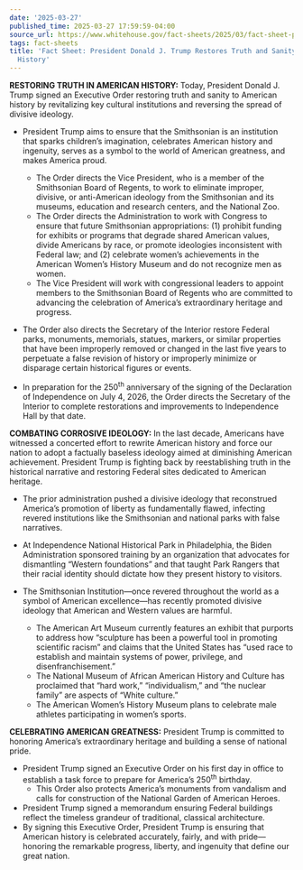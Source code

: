 ```yaml
---
date: '2025-03-27'
published_time: 2025-03-27 17:59:59-04:00
source_url: https://www.whitehouse.gov/fact-sheets/2025/03/fact-sheet-president-donald-j-trump-restores-truth-and-sanity-to-american-history/
tags: fact-sheets
title: 'Fact Sheet: President Donald J. Trump Restores Truth and Sanity to American
  History'
---
```

 
**RESTORING TRUTH IN AMERICAN HISTORY:** Today, President Donald J.
Trump signed an Executive Order restoring truth and sanity to American
history by revitalizing key cultural institutions and reversing the
spread of divisive ideology.

-   President Trump aims to ensure that the Smithsonian is an
    institution that sparks children’s imagination, celebrates American
    history and ingenuity, serves as a symbol to the world of American
    greatness, and makes America proud.
    -   The Order directs the Vice President, who is a member of the
        Smithsonian Board of Regents, to work to eliminate improper,
        divisive, or anti-American ideology from the Smithsonian and its
        museums, education and research centers, and the National Zoo.

    <!-- -->

    -   The Order directs the Administration to work with Congress to
        ensure that future Smithsonian appropriations: (1) prohibit
        funding for exhibits or programs that degrade shared American
        values, divide Americans by race, or promote ideologies
        inconsistent with Federal law; and (2) celebrate women’s
        achievements in the American Women’s History Museum and do not
        recognize men as women.

    <!-- -->

    -   The Vice President will work with congressional leaders to
        appoint members to the Smithsonian Board of Regents who are
        committed to advancing the celebration of America’s
        extraordinary heritage and progress.
-   The Order also directs the Secretary of the Interior restore Federal
    parks, monuments, memorials, statues, markers, or similar properties
    that have been improperly removed or changed in the last five years
    to perpetuate a false revision of history or improperly minimize or
    disparage certain historical figures or events.
-   In preparation for the 250<sup>th</sup> anniversary of the signing
    of the Declaration of Independence on July 4, 2026, the Order
    directs the Secretary of the Interior to complete restorations and
    improvements to Independence Hall by that date.

**COMBATING CORROSIVE IDEOLOGY:** In the last decade, Americans have
witnessed a concerted effort to rewrite American history and force our
nation to adopt a factually baseless ideology aimed at diminishing
American achievement. President Trump is fighting back by reestablishing
truth in the historical narrative and restoring Federal sites dedicated
to American heritage.

-   The prior administration pushed a divisive ideology that reconstrued
    America’s promotion of liberty as fundamentally flawed, infecting
    revered institutions like the Smithsonian and national parks with
    false narratives.
-   At Independence National Historical Park in Philadelphia, the Biden
    Administration sponsored training by an organization that advocates
    for dismantling “Western foundations” and that taught Park Rangers
    that their racial identity should dictate how they present history
    to visitors.
-   The Smithsonian Institution—once revered throughout the world as a
    symbol of American excellence—has recently promoted divisive
    ideology that American and Western values are harmful.
    -   The American Art Museum currently features an exhibit that
        purports to address how “sculpture has been a powerful tool in
        promoting scientific racism” and claims that the United States
        has “used race to establish and maintain systems of power,
        privilege, and disenfranchisement.”

    <!-- -->

    -   The National Museum of African American History and Culture has
        proclaimed that “hard work,” “individualism,” and “the nuclear
        family” are aspects of “White culture.”

    <!-- -->

    -   The American Women’s History Museum plans to celebrate male
        athletes participating in women’s sports.

**CELEBRATING AMERICAN GREATNESS:** President Trump is committed to
honoring America’s extraordinary heritage and building a sense of
national pride.

-   President Trump signed an Executive Order on his first day in office
    to establish a task force to prepare for America’s 250<sup>th</sup>
    birthday.
    -   This Order also protects America’s monuments from vandalism and
        calls for construction of the National Garden of American
        Heroes.
-   President Trump signed a memorandum ensuring Federal buildings
    reflect the timeless grandeur of traditional, classical
    architecture.
-   By signing this Executive Order, President Trump is ensuring that
    American history is celebrated accurately, fairly, and with
    pride—honoring the remarkable progress, liberty, and ingenuity that
    define our great nation.
